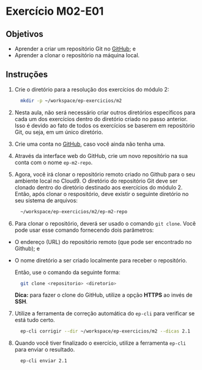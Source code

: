 Exercício M02-E01
=================

Objetivos
---------

- Aprender a criar um repositório Git no [GitHub](https://www.github.com); e
- Aprender a clonar o repositório na máquina local.

Instruções
----------

1. Crie o diretório para a resolução dos exercícios do módulo 2:

    ```bash
      mkdir -p ~/workspace/ep-exercicios/m2
    ```

2. Nesta aula, não será necessário criar outros diretórios específicos para cada um dos exercícios dentro do diretório criado no passo anterior. Isso é devido ao fato de todos os exercícios se baserem em repositório Git, ou seja, em um único diretório.

3. Crie uma conta no [GitHub](https://www.github.com), caso você ainda não tenha uma.

4. Através da interface web do GitHub, crie um novo repositório na sua conta com o nome `ep-m2-repo`.

5. Agora, você irá clonar o repositório remoto criado no Github para o seu ambiente local no Cloud9. O diretório do repositório Git deve ser clonado dentro do diretório destinado aos exercícios do módulo 2. Então, após clonar o respositório, deve existir o seguinte diretório no seu sistema de arquivos:

    ```bash
      ~/workspace/ep-exercicios/m2/ep-m2-repo
    ```

6. Para clonar o repositório, deverá ser usado o comando `git clone`. Você pode usar esse comando fornecendo dois parâmetros:
  - O endereço (URL) do repositório remoto (que pode ser encontrado no Github); e
  - O nome diretório a ser criado localmente para receber o repositório.

    Então, use o comando da seguinte forma:

    ```bash
      git clone <repositorio> <diretorio>
    ```

    **Dica:** para fazer o clone do GitHub, utilize a opção __HTTPS__ ao invés de __SSH__.

7. Utilize a ferramenta de correção automática do `ep-cli` para verificar se está tudo certo.

    ```bash
      ep-cli corrigir --dir ~/workspace/ep-exercicios/m2 --dicas 2.1
    ```

8. Quando você tiver finalizado o exercício, utilize a ferramenta `ep-cli`
   para enviar o resultado.

    ```bash
      ep-cli enviar 2.1
    ```
